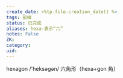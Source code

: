 ```yaml
---
create_date: <%tp.file.creation_date() %>
tags: 前缀
status: 已完成 
aliases: hexa-表示“六”
notes: False
ZK: 
category: 
uid: 
---
```


hexagon /'heksəgən/ 六角形（hexa+gon 角）


